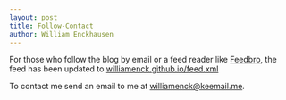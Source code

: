 ```yaml
---
layout: post
title: Follow-Contact
author: William Enckhausen
---
```


For those who follow the blog by email or a feed reader like <a href="https://nodetics.com/feedbro/">Feedbro</a>, the feed has been updated to  <a href="https://williamenck.github.io/feed.xml">williamenck.github.io/feed.xml</a>  

To contact me send an email to me at [williamenck@keemail.me](mailto:williamenck@keemail.me). 
